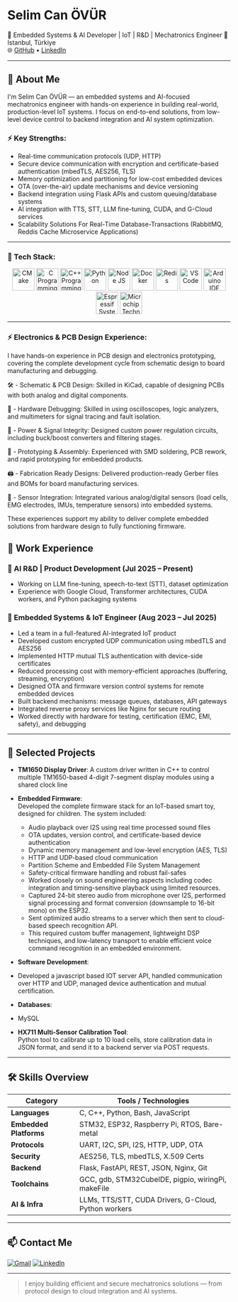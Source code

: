 # Selim Can ÖVÜR

🔧 Embedded Systems & AI Developer | IoT | R&D | Mechatronics Engineer
📍 Istanbul, Türkiye  
🌐 [GitHub](https://github.com/selimovur) • [LinkedIn]([https://www.linkedin.com/in/selimsii](https://www.linkedin.com/in/selim-can-%C3%B6v%C3%BCr-287833208/))

---

## 🧠 About Me

I'm Selim Can ÖVÜR — an embedded systems and AI-focused mechatronics engineer with hands-on experience in building real-world, production-level IoT systems. I focus on end-to-end solutions, from low-level device control to backend integration and AI system optimization.

### ⚡ **Key Strengths**:
- Real-time communication protocols (UDP, HTTP)
- Secure device communication with encryption and certificate-based authentication (mbedTLS, AES256, TLS)
- Memory optimization and partitioning for low-cost embedded devices
- OTA (over-the-air) update mechanisms and device versioning
- Backend integration using Flask APIs and custom queuing/database systems
- AI integration with TTS, STT, LLM fine-tuning, CUDA, and G-Cloud services
- Scalability Solutions For Real-Time Database-Transactions (RabbitMQ, Reddis Cache Microservice Applications)

---
### 🚀 Tech Stack: 
<p align="center">
<img src="https://img.icons8.com/?size=100&id=0txwEZ5rJ07z&format=png&color=000000" alt="CMake" width="50" height="50">
<img src="https://img.icons8.com/?size=100&id=40670&format=png&color=000000" alt="C Programming" width="50" height="50">
<img src="https://img.icons8.com/?size=100&id=40669&format=png&color=000000" alt="C++ Programming" width="50" height="50">
<img src="https://img.icons8.com/?size=100&id=13441&format=png&color=000000" alt="Python" width="50" height="50">
<img src="https://img.icons8.com/?size=100&id=hsPbhkOH4FMe&format=png&color=000000" alt="Node JS" width="50" height="50">
<img src="https://img.icons8.com/?size=100&id=22813&format=png&color=000000" alt="Docker" width="50" height="50">
<img src="https://img.icons8.com/?size=100&id=pHS3eRpynIRQ&format=png&color=000000" alt="Redis" width="50" height="50">
<img src="https://img.icons8.com/?size=100&id=0OQR1FYCuA9f&format=png&color=000000" alt="VS Code" width="50" height="50">
<img src="https://img.icons8.com/?size=100&id=13444&format=png&color=000000" alt="Arduino IDE" width="50" height="50">
<img width="50" height="50" src="https://www.espressif.com/sites/all/themes/espressif/images/logo-guidelines/primary-vertical-logo.png" alt="Espressif Systems">
<img width="50" height="50" src="https://companieslogo.com/img/orig/MCHP-167156da.png?t=1720244492" alt="Microchip Technology">
</p>

---

### ⚡ **Electronics & PCB Design Experience**:
I have hands-on experience in PCB design and electronics prototyping, covering the complete development cycle from schematic design to board manufacturing and debugging.

🛠 - Schematic & PCB Design: Skilled in KiCad, capable of designing PCBs with both analog and digital components.

🧰 - Hardware Debugging: Skilled in using oscilloscopes, logic analyzers, and multimeters for signal tracing and fault isolation.

🔌 - Power & Signal Integrity: Designed custom power regulation circuits, including buck/boost converters and filtering stages.

🔧 - Prototyping & Assembly: Experienced with SMD soldering, PCB rework, and rapid prototyping for embedded products.

🖨️ - Fabrication Ready Designs: Delivered production-ready Gerber files and BOMs for board manufacturing services.

📐 - Sensor Integration: Integrated various analog/digital sensors (load cells, EMG electrodes, IMUs, temperature sensors) into embedded systems.

These experiences support my ability to deliver complete embedded solutions from hardware design to fully functioning firmware.

## 💼 Work Experience

### 🔸 AI R&D | Product Development (Jul 2025 – Present)
- Working on LLM fine-tuning, speech-to-text (STT), dataset optimization
- Experience with Google Cloud, Transformer architectures, CUDA workers, and Python packaging systems

### 🔸 Embedded Systems & IoT Engineer (Aug 2023 – Jul 2025)
- Led a team in a full-featured AI-integrated IoT product
- Developed custom encrypted UDP communication using mbedTLS and AES256
- Implemented HTTP mutual TLS authentication with device-side certificates
- Reduced processing cost with memory-efficient approaches (buffering, streaming, encryption)
- Designed OTA and firmware version control systems for remote embedded devices
- Built backend mechanisms: message queues, databases, API gateways
- Integrated reverse proxy services like Nginx for secure routing
- Worked directly with hardware for testing, certification (EMC, EMI, safety), and debugging

---

## 🚀 Selected Projects

- **TM1650 Display Driver**: A custom driver written in C++ to control multiple TM1650-based 4-digit 7-segment display modules using a shared clock line  

- **Embedded Firmware**:  
  Developed the complete firmware stack for an IoT-based smart toy, designed for children. The system included:
  - Audio playback over I2S using real time processed sound files
  - OTA updates, version control, and certificate-based device authentication
  - Dynamic memory management and low-level encryption (AES, TLS)
  - HTTP and UDP-based cloud communication
  - Partition Scheme and Embedded File System Management
  - Safety-critical firmware handling and robust fail-safes  
  - Worked closely on sound engineering aspects including codec integration and timing-sensitive playback using limited resources.
  - Captured 24-bit stereo audio from microphone over I2S, performed signal processing and format conversion (downsample to 16-bit mono) on the ESP32.  
  - Sent optimized audio streams to a server which then sent to cloud-based speech recognition API.  
  - This required custom buffer management, lightweight DSP techniques, and low-latency transport to enable efficient voice command recognition in an embedded environment.

- **Software Development**:
- Developed a javascript based IOT server API, handled communication over HTTP and UDP, managed device authentication and mutual certification.

- **Databases**:
- MySQL

- **HX711 Multi-Sensor Calibration Tool**:  
  Python tool to calibrate up to 10 load cells, store calibration data in JSON format, and send it to a backend server via POST requests.


---

## 🛠️ Skills Overview

| Category              | Tools / Technologies                                                   |
|-----------------------|------------------------------------------------------------------------|
| **Languages**         | C, C++, Python, Bash, JavaScript                                       |
| **Embedded Platforms**| STM32, ESP32, Raspberry Pi, RTOS, Bare-metal                           |
| **Protocols**         | UART, I2C, SPI, I2S, HTTP, UDP, OTA                                    |
| **Security**          | AES256, TLS, mbedTLS, X.509 Certs                                      |
| **Backend**           | Flask, FastAPI, REST, JSON, Nginx, Git                                 |
| **Toolchains**        | GCC, gdb, STM32CubeIDE, pigpio, wiringPi, makeFile                     |
| **AI & Infra**        | LLMs, TTS/STT, CUDA Drivers, G-Cloud, Python workers                   |

---

## 📫 Contact Me

[![Gmail](https://img.icons8.com/?size=100&id=nQ4dZIRCI0nW&format=png&color=000000)](selimcanovr@gmail.com)
[![LinkedIn](https://img.icons8.com/?size=100&id=13930&format=png&color=000000)](https://www.linkedin.com/in/selim-can-%C3%B6v%C3%BCr-287833208/)  

---

> I enjoy building efficient and secure mechatronics solutions — from protocol design to cloud integration and AI systems.
